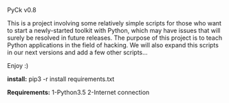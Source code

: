 PyCk v0.8


This is a project involving some relatively simple scripts for those who want to start a newly-started toolkit with Python, which may have issues that will surely be resolved in future releases.
The purpose of this project is to teach Python applications in the field of hacking.
We will also expand this scripts in our next versions and add a few other scripts...



Enjoy :)

**install:** 
pip3 -r install requirements.txt

**Requirements:**
1-Python3.5
2-Internet connection
